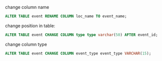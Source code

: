 change column name
```sql
ALTER TABLE event RENAME COLUMN loc_name TO event_name;
```

change position in table:
```sql
ALTER TABLE event CHANGE COLUMN type type varchar(50) AFTER event_id;
```

change column type
```sql
ALTER TABLE event CHANGE COLUMN event_type event_type VARCHAR(15);
```
